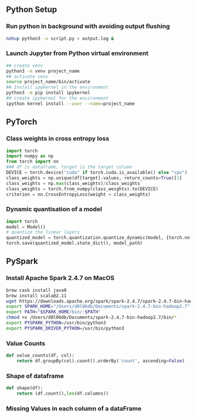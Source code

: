 
## Python Setup
### Run python in background with avoiding output flushing 

```bash
nohup python3 -u script.py > output.log & 
```

### Launch Jupyter from Python virtual environment
```bash
## create venv 
python3 -m venv project_name
## activate venv
source project_name/bin/activate 
## Install ipykernel in the environment 
python3 -m pip install ipykernel
## create ipykernel for the environment 
ipython kernel install --user --name=project_name
```

## PyTorch
### Class weights in cross entropy loss 
```python
import torch
import numpy as np 
from torch import nn 
### df is dataframe, target is the target column
DEVICE = torch.device("cuda" if torch.cuda.is_available() else "cpu")
class_weights = np.unique(df[target].values, return_counts=True)[1]
class_weights = np.max(class_weights)/class_weights
class_weights = torch.from_numpy(class_weights).to(DEVICE)
criterion = nn.CrossEntropyLoss(weight = class_weights)
```

### Dynamic quantisation of a model
```python
import torch
model = Model()
# quantize the linear layers
quantized_model = torch.quantization.quantize_dynamic(model, {torch.nn.Linear}, dtype=torch.qint8)
torch.save(quantized_model.state_dict(), model_path)
```

## PySpark
### Install Apache Spark 2.4.7 on MacOS
```bash
brew cask install java8
brew install scala@2.11
wget https://downloads.apache.org/spark/spark-2.4.7/spark-2.4.7-bin-hadoop2.7.tgz
export SPARK_HOME="/Users/d0l06db/Documents/spark-2.4.7-bin-hadoop2.7"
export PATH="$SPARK_HOME/bin/:$PATH"
chmod +x /Users/d0l06db/Documents/spark-2.4.7-bin-hadoop2.7/bin/*
export PYSPARK_PYTHON=/usr/bin/python3
export PYSPARK_DRIVER_PYTHON=/usr/bin/python3
```

### Value Counts 
```python
def value_counts(df, col):
    return df.groupBy(col).count().orderBy('count', ascending=False)

```
### Shape of dataframe
```python
def shape(df):
    return (df.count(),len(df.columns))
```

### Missing Values in each column of a dataFrame
```python

```


